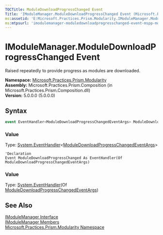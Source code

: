```yaml
---
TOCTitle: ModuleDownloadProgressChanged Event
Title: 'IModuleManager.ModuleDownloadProgressChanged Event (Microsoft.Practices.Prism.Modularity)'
ms:assetid: 'E:Microsoft.Practices.Prism.Modularity.IModuleManager.ModuleDownloadProgressChanged'
ms:mtpsurl: 'imodulemanager-moduledownloadprogresschanged-event-mspp-modularity.md'
---
```


# IModuleManager.ModuleDownloadProgressChanged Event

Raised repeatedly to provide progress as modules are downloaded.

**Namespace:** [Microsoft.Practices.Prism.Modularity](/patterns-practices/reference/mspp-modularity-namespace)  
**Assembly:** Microsoft.Practices.Prism.Composition (in Microsoft.Practices.Prism.Composition.dll)  
**Version:** 5.0.0.0 (5.0.0.0)

## Syntax

```C#
event EventHandler<ModuleDownloadProgressChangedEventArgs> ModuleDownloadProgressChanged
```

### Value

Type: [System.EventHandler](http://msdn.microsoft.com/en-us/library/db0etb8x)&lt;[ModuleDownloadProgressChangedEventArgs](/patterns-practices/reference/moduledownloadprogresschangedeventargs-class-mspp-modularity)&gt;

```VB
'Declaration
Event ModuleDownloadProgressChanged As EventHandler(Of ModuleDownloadProgressChangedEventArgs)
```

### Value

Type: [System.EventHandler](http://msdn.microsoft.com/en-us/library/db0etb8x)(Of [ModuleDownloadProgressChangedEventArgs](/patterns-practices/reference/moduledownloadprogresschangedeventargs-class-mspp-modularity))

## See Also

[IModuleManager Interface](/patterns-practices/reference/imodulemanager-interface-mspp-modularity)  
[IModuleManager Members](/patterns-practices/reference/imodulemanager-members-mspp-modularity)  
[Microsoft.Practices.Prism.Modularity Namespace](/patterns-practices/reference/mspp-modularity-namespace)  